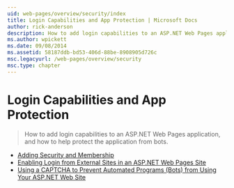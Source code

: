 ```yaml
---
uid: web-pages/overview/security/index
title: Login Capabilities and App Protection | Microsoft Docs
author: rick-anderson
description: How to add login capabilities to an ASP.NET Web Pages application, and how to help protect the application from bots.
ms.author: wpickett
ms.date: 09/08/2014
ms.assetid: 58187ddb-bd53-406d-88be-8908905d726c
msc.legacyurl: /web-pages/overview/security
msc.type: chapter
---
```

# Login Capabilities and App Protection

> How to add login capabilities to an ASP.NET Web Pages application, and how to help protect the application from bots.

- [Adding Security and Membership](16-adding-security-and-membership.md)
- [Enabling Login from External Sites in an ASP.NET Web Pages Site](enabling-login-from-external-sites-in-an-aspnet-web-pages-site.md)
- [Using a CAPTCHA to Prevent Automated Programs (Bots) from Using Your ASP.NET Web Site](using-a-catpcha-to-prevent-automated-programs-bots-from-using-your-aspnet-web-site.md)

